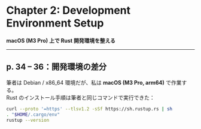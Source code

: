 # Chapter 2: Development Environment Setup  
**macOS (M3 Pro) 上で Rust 開発環境を整える**

---

## p. 34 – 36：開発環境の差分

筆者は Debian / x86_64 環境だが、私は **macOS (M3 Pro, arm64)** で作業する。  
Rust のインストール手順は筆者と同じコマンドで実行できた：

```bash
curl --proto '=https' --tlsv1.2 -sSf https://sh.rustup.rs | sh
. "$HOME/.cargo/env"
rustup --version
